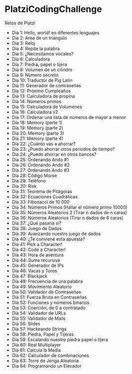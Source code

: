 # PlatziCodingChallenge
Retos de Platzi

* Dia 1: Hello, world! en diferentes lenguajes
* Dia 2: Area de un triangulo
* Dia 3: Reloj
* Dia 4: Repite la palabra
* Dia 5: ¿Necesitamos vocales?
* Día 6: Calculadora
* Día 7: Piedra, papel o tijera
* Día 8: Volumen de un cilindro
* Día 9: Número secreto
* Día 10: Traductor de Pig Latin
* Día 11: Generador de contraseñas
* Día 12: Próximo Cumpleaños
* Día 13: Calculadora de propina
* Día 14: Números primos
* Día 15: Calculadora de Volumenes
* Día 16: Calculadora v2
* Día 17: Ordenar una lista de números de mayor a menor
* Día 18: Memory (parte 1)
* Día 19: Memory (parte 2)
* Día 20: Memory (parte 3)
* Día 21: Memory (parte 4)
* Día 22: ¿Cuánto vas a ahorrar?
* Día 23: ¿Puedo ahorrar otros periodos de tiempo?
* Día 24: ¿Puedo ahorrar en otros bancos?
* Día 25: Ordenando Ando #1
* Día 26: Ordenando Ando #2
* Día 27: Ordenando Ando #3
* Día 28: Código Morse
* Día 29: Teléfono
* Día 30: Risk
* Día 31: Teorema de Pitágoras
* Día 32: Ecuaciones Cuadráticas
* Día 33: Fibonacci de 10 000
* Día 34: Números Primos (Hallar el número primo 10000)
* Día 35: Números Aleatorios 2 (Tirar n dados de n caras)
* Día 36: Números Aleatorios (Tirar n dados de 6 caras)
* Día 37: ¿Qué pasaría si?
* Día 38: Juego de Dados
* Día 39: Avanzando nuestro juego de dados
* Día 40: ¿Te conviene esta apuesta?
* Día 41: Pick a Character!
* Día 42: Code a Character!
* Día 43: Hora de aventura
* Día 44: Suma recursiva
* Día 45: Generador de IPs
* Día 46: Vacas y Toros
* Día 47: Blackjack
* Día 48: Frecuencia de una palabra
* Día 49: Movimiento Aleatorio
* Día 50: Validador de Contraseñas
* Día 51: Fuerza Bruta en Contraseñas
* Día 52: Funciones y números binarios
* Día 53: Coerción, de 0 a contratado
* Día 54: Validador de URLs
* Día 55: Validador de Mails
* Día 56: Slides
* Día 57: Hackeando Strings
* Día 58: Piedra, Papel y Tijeras
* Día 59: Escalando nuestro piedra papel o tijera
* Día 60: Real Multiplayer
* Día 61: Calcula la Media
* Día 62: Calculador de combinaciones
* Día 63: Torre de Jenga Aleatoria
* Día 64: Programando un Elevador